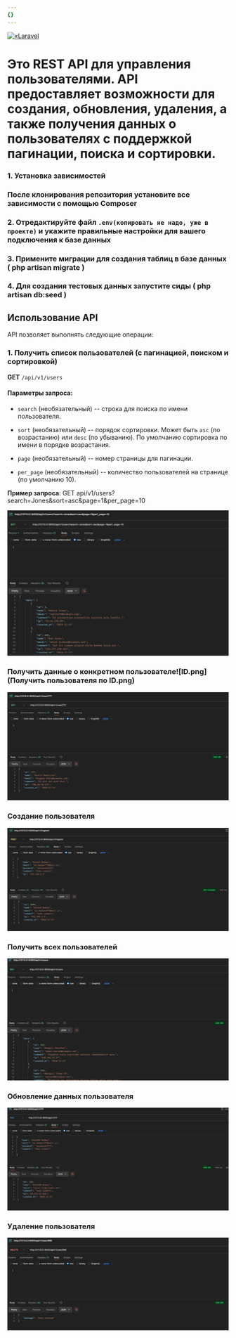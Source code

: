 ```yaml
---
{}
---
```


<p align=«center»><a href=«https://laravel.com» target=«\_blank»><img src=«https://raw.githubusercontent.com/laravel/art/master/logo-lockup/5%20SVG/2%20CMYK/1%20Full%20Color/laravel-logolockup-cmyk-red.svg» width=«400» alt=«Laravel Logo»></a></p>

# Это REST API для управления пользователями. API предоставляет возможности для создания, обновления, удаления, а также получения данных о пользователях с поддержкой пагинации, поиска и сортировки.

### 1\. Установка зависимостей

### После клонирования репозитория установите все зависимости с помощью Composer

### 2\. Отредактируйте файл `.env(копировать не надо, уже в проекте)` и укажите правильные настройки для вашего подключения к базе данных

### 3\. Примените миграции для создания таблиц в базе данных ( php artisan migrate )

### 4\. Для создания тестовых данных запустите сиды ( php artisan db:seed )

## Использование API

API позволяет выполнять следующие операции:

### 1\. Получить список пользователей (с пагинацией, поиском и сортировкой)

**GET** `/api/v1/users`

#### Параметры запроса:

-  `search` (необязательный) -- строка для поиска по имени пользователя.

-  `sort` (необязательный) -- порядок сортировки. Может быть `asc` (по возрастанию) или `desc` (по убыванию). По умолчанию сортировка по имени в порядке возрастания.

-  `page` (необязательный) -- номер страницы для пагинации.

-  `per_page` (необязательный) -- количество пользователей на странице (по умолчанию 10).

**Пример запроса**: GET api/v1/users?search=Jones&sort=asc&page=1&per_page=10

![](./README-2.png)

### Получить данные о конкретном пользователе!\[ID.png\](Получить пользователя по ID.png)

![](./README-6.png)

### Cоздание пользователя

![](./README.png)

### Получить всех пользователей

![](./README-3.png)

### Обновление данных пользователя

![](./README-4.png)

### Удаление пользователя

![](./README-5.png)
